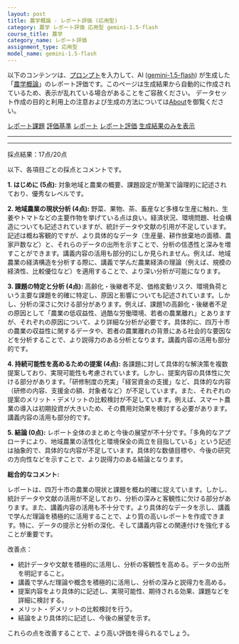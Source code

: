 ```yaml
---
layout: post
title: 農学概論 - レポート評価 (応用型)
category: 農学 レポート評価 応用型 gemini-1.5-flash
course_title: 農学
category_name: レポート評価
assignment_type: 応用型
model_name: gemini-1.5-flash
---
```


以下のコンテンツは、[プロンプト](http://127.0.0.1:8000/generated/農学/gemini-1.5-flash/prompt_レポート評価-応用型.md)を入力して、AI ([gemini-1.5-flash](contents/gemini-1.5-flash)) が生成した「[農学概論](/contents/農学/)」のレポート評価です。このページは生成結果から自動的に作成されているため、表示が乱れている場合があることをご容赦ください。
データセット作成の目的と利用上の注意および生成の方法については[About](/About)を御覧ください。

[レポート課題](../レポート課題-応用型)
[評価基準](../評価基準-応用型)
[レポート](../レポート-応用型)
[レポート評価](../レポート評価-応用型)
[生成結果のみを表示](http://127.0.0.1:8000/generated/農学/gemini-1.5-flash/レポート評価-応用型.md)
  

***
***
  
採点結果：17点/20点

以下、各項目ごとの採点とコメントです。

**1. はじめに (5点):**  対象地域と農業の概要、課題設定が簡潔で論理的に記述されており、優秀なレベルです。

**2. 地域農業の現状分析 (4点):**  野菜、果物、茶、畜産など多様な生産に触れ、生姜やトマトなどの主要作物を挙げている点は良い。経済状況、環境問題、社会構造についても記述されていますが、統計データや文献の引用が不足しています。記述は概ね客観的ですが、より具体的なデータ（生産量、耕作放棄地の面積、農家戸数など）と、それらのデータの出所を示すことで、分析の信憑性と深みを増すことができます。講義内容の活用も部分的にしか見られません。例えば、地域農業の経済構造を分析する際に、講義で学んだ農業経済の理論（例えば、規模の経済性、比較優位など）を適用することで、より深い分析が可能になります。

**3. 課題の特定と分析 (4点):** 高齢化・後継者不足、価格変動リスク、環境負荷という主要な課題を的確に特定し、原因と影響についても記述されています。しかし、分析の深さに欠ける部分があります。例えば、課題1の高齢化・後継者不足の原因として「農業の低収益性、過酷な労働環境、若者の農業離れ」とありますが、それぞれの原因について、より詳細な分析が必要です。具体的に、四万十市の農業の収益性に関するデータや、若者の農業離れの背景にある社会的な要因などを分析することで、より説得力のある分析となります。講義内容の活用も部分的です。

**4. 持続可能性を高めるための提案 (4点):**  各課題に対して具体的な解決策を複数提案しており、実現可能性も考慮されています。しかし、提案内容の具体性に欠ける部分があります。「研修制度の充実」「経営資金の支援」など、具体的な内容（研修の内容、支援金の額、対象者など）が不足しています。また、それぞれの提案のメリット・デメリットの比較検討が不足しています。例えば、スマート農業の導入は初期投資が大きいため、その費用対効果を検討する必要があります。講義内容の活用も部分的です。

**5. 結論 (0点):**  レポート全体のまとめと今後の展望が不十分です。「多角的なアプローチにより、地域農業の活性化と環境保全の両立を目指している」という記述は抽象的で、具体的な内容が不足しています。具体的な数値目標や、今後の研究の方向性などを示すことで、より説得力のある結論となります。


**総合的なコメント:**

レポートは、四万十市の農業の現状と課題を概ね的確に捉えています。しかし、統計データや文献の活用が不足しており、分析の深みと客観性に欠ける部分があります。また、講義内容の活用も不十分です。より具体的なデータを示し、講義で学んだ理論を積極的に活用することで、より質の高いレポートを作成できます。特に、データの提示と分析の深化、そして講義内容との関連付けを強化することが重要です。


改善点：

* 統計データや文献を積極的に活用し、分析の客観性を高める。データの出所を明記すること。
* 講義で学んだ理論や概念を積極的に活用し、分析の深みと説得力を高める。
* 提案内容をより具体的に記述し、実現可能性、期待される効果、課題などを詳細に検討する。
* メリット・デメリットの比較検討を行う。
* 結論をより具体的に記述し、今後の展望を示す。


これらの点を改善することで、より高い評価を得られるでしょう。
